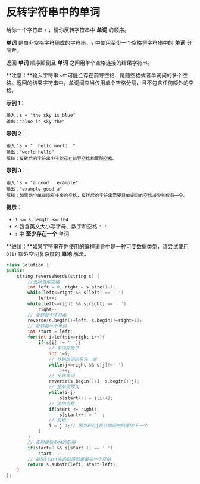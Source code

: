 # 反转字符串中的单词

给你一个字符串 `s` ，请你反转字符串中 **单词** 的顺序。

**单词** 是由非空格字符组成的字符串。`s` 中使用至少一个空格将字符串中的 **单词** 分隔开。

返回 **单词** 顺序颠倒且 **单词** 之间用单个空格连接的结果字符串。

**注意：**输入字符串 `s`中可能会存在前导空格、尾随空格或者单词间的多个空格。返回的结果字符串中，单词间应当仅用单个空格分隔，且不包含任何额外的空格。

 

**示例 1：**

```
输入：s = "the sky is blue"
输出："blue is sky the"
```

**示例 2：**

```
输入：s = "  hello world  "
输出："world hello"
解释：反转后的字符串中不能存在前导空格和尾随空格。
```

**示例 3：**

```
输入：s = "a good   example"
输出："example good a"
解释：如果两个单词间有多余的空格，反转后的字符串需要将单词间的空格减少到仅有一个。
```

 

**提示：**

- `1 <= s.length <= 104`
- `s` 包含英文大小写字母、数字和空格 `' '`
- `s` 中 **至少存在一个** 单词

 

**进阶：**如果字符串在你使用的编程语言中是一种可变数据类型，请尝试使用 `O(1)` 额外空间复杂度的 **原地** 解法。



```cpp
class Solution {
public:
    string reverseWords(string s) {
        //去除首尾空格
        int left = 0, right = s.size()-1;
        while(left<=right && s[left] == ' ')
            left++;
        while(left<=right && s[right] == ' ')
            right--;
        // 反转整个字符串
        reverse(s.begin()+left, s.begin()+right+1);
        // 反转每一个单词
        int start = left;
        for(int i=left;i<=right;i++){
            if(s[i] != ' '){
                // 单词开始了
                int j=i;
                // 找到单词的另外一端
                while(j<=right && s[j]!=' ')
                    j++;
                // 反转单词
                reverse(s.begin()+i, s.begin()+j);
                // 把单词写入
                while(i<j)
                    s[start++] = s[i++];
                // 添加空格
                if(start <= right)
                    s[start++] = ' ';
                // 更新i
                i = j-1;// 因为现在j是在单词的结尾的下一个
            }
        }
        // 去除最后多余的空格
        if(start>0 && s[start-1] == ' ')
            start--;
        // 最后start在的位置就是最后一个空格
        return s.substr(left, start-left);
    }
};
```


